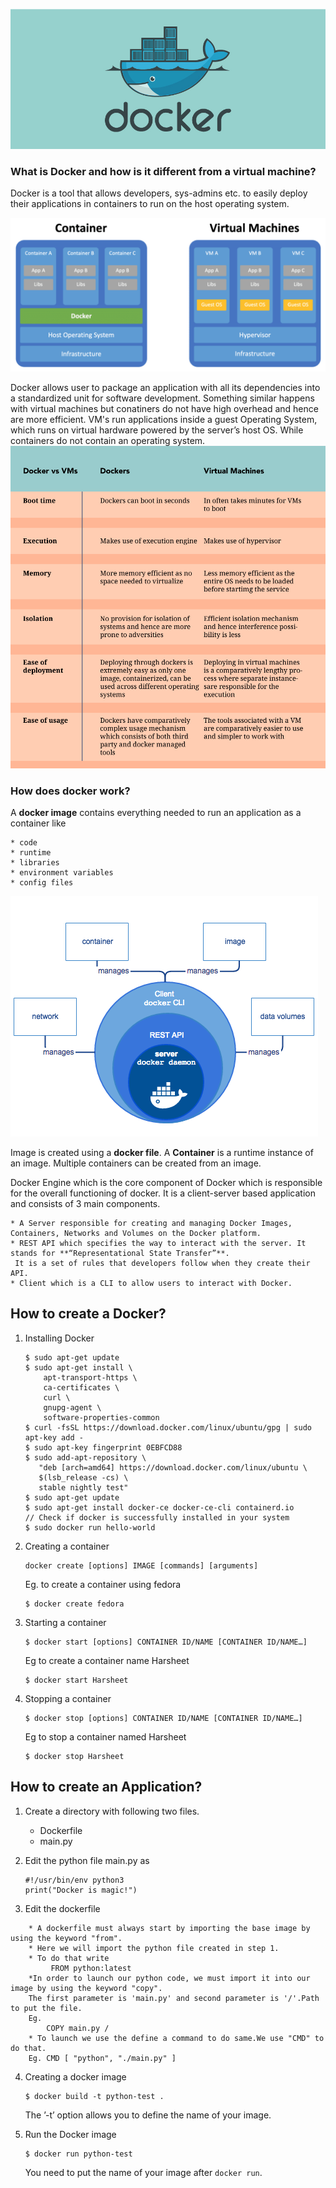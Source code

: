 ![docker logo](images/docker-basics/DockerLOGO.jpeg)

### What is Docker and how is it different from a virtual machine?

 Docker is a tool that allows developers, sys-admins etc. to easily deploy their applications in containers to run on the host operating system. 

![docker VS VM](images/docker-basics/dockerVSvm.png)

 Docker allows user to package an application with all its dependencies into a standardized unit for software development.
 Something similar happens with virtual machines but conatiners do not have high overhead and hence are more efficient.
 VM's run applications inside a guest Operating System, which runs on virtual hardware powered by the server’s host OS.
While containers do not contain an operating system.
![docker VS VM](images/docker-basics/DockerandVM.jpeg)


### How does docker work?


A **docker image** contains everything needed to run an application as a container like

	* code  
	* runtime  
	* libraries  
	* environment variables  
	* config files  

![parts of docker ](images/docker-basics/Docker.png)

Image is created using a **docker file**.
A **Container** is a runtime instance of an image. Multiple containers can be created from an image.

Docker Engine which is the core component of Docker which is responsible for the overall functioning of docker. It is a client-server based application and consists of 3 main components.

	* A Server responsible for creating and managing Docker Images, Containers, Networks and Volumes on the Docker platform.  
	* REST API which specifies the way to interact with the server. It stands for **“Representational State Transfer”**.
	 It is a set of rules that developers follow when they create their API.  
	* Client which is a CLI to allow users to interact with Docker.  

## How to create a Docker?
1. Installing Docker
	```
	$ sudo apt-get update
	$ sudo apt-get install \
	    apt-transport-https \
	    ca-certificates \
	    curl \
	    gnupg-agent \
	    software-properties-common
	$ curl -fsSL https://download.docker.com/linux/ubuntu/gpg | sudo apt-key add -
	$ sudo apt-key fingerprint 0EBFCD88
	$ sudo add-apt-repository \
	   "deb [arch=amd64] https://download.docker.com/linux/ubuntu \
	   $(lsb_release -cs) \
	   stable nightly test"
	$ sudo apt-get update
	$ sudo apt-get install docker-ce docker-ce-cli containerd.io  
	// Check if docker is successfully installed in your system
	$ sudo docker run hello-world
	``` 

2. Creating a container
	```
	docker create [options] IMAGE [commands] [arguments]
	```
	Eg. to create  a container using fedora
	```
	$ docker create fedora
	```

3. Starting a container
	```
	$ docker start [options] CONTAINER ID/NAME [CONTAINER ID/NAME…]
	```
	 Eg to create a container name Harsheet
	```
	$ docker start Harsheet
	```

4. Stopping a container
	```
	$ docker stop [options] CONTAINER ID/NAME [CONTAINER ID/NAME…]
	```

	Eg to stop a container named Harsheet
	```
	$ docker stop Harsheet
	```

## How to create an Application?
1. Create a directory with following two files.
	* Dockerfile
	* main.py
2. Edit the python file main.py as
	```
	#!/usr/bin/env python3
	print("Docker is magic!")
	```

3. Edit the dockerfile
```
	* A dockerfile must always start by importing the base image by using the keyword "from".
	* Here we will import the python file created in step 1.
	* To do that write
		 FROM python:latest
	*In order to launch our python code, we must import it into our image by using the keyword "copy".
	The first parameter is 'main.py' and second parameter is '/'.Path to put the file.
	Eg. 
		COPY main.py /
	* To launch we use the define a command to do same.We use "CMD" to do that.
	Eg. CMD [ "python", "./main.py" ]
```

4. Creating a docker image
	```
	$ docker build -t python-test . 
	```
	The ’-t’ option allows you to define the name of your image.

5. Run the Docker image
	```
	$ docker run python-test
	```
	You need to put the name of your image after `docker run`.
 